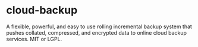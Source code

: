 # cloud-backup
A flexible, powerful, and easy to use rolling incremental backup system that pushes collated, compressed, and encrypted data to online cloud backup services.  MIT or LGPL.
